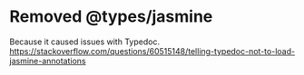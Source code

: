 # Removed @types/jasmine

Because it caused issues with Typedoc.
https://stackoverflow.com/questions/60515148/telling-typedoc-not-to-load-jasmine-annotations

